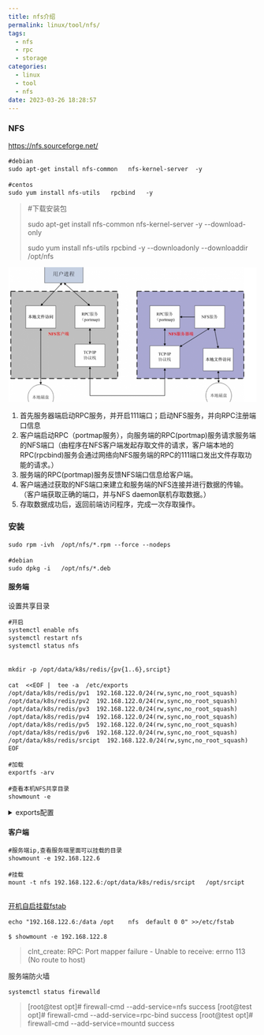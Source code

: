 ```yaml
---
title: nfs介绍
permalink: linux/tool/nfs/
tags:
  - nfs
  - rpc
  - storage
categories:
  - linux
  - tool
  - nfs
date: 2023-03-26 18:28:57
---
```


### NFS

https://nfs.sourceforge.net/

```
#debian
sudo apt-get install nfs-common   nfs-kernel-server  -y

#centos
sudo yum install nfs-utils   rpcbind   -y
```

>#下载安装包
>
>sudo apt-get install  nfs-common   nfs-kernel-server  -y  --download-only 
>
>sudo yum install nfs-utils rpcbind   -y --downloadonly --downloaddir /opt/nfs

![nfs](/pics/nfs-src.png)

1. 首先服务器端启动RPC服务，并开启111端口；启动NFS服务，并向RPC注册端口信息
2. 客户端启动RPC（portmap服务），向服务端的RPC(portmap)服务请求服务端的NFS端口（由程序在NFS客户端发起存取文件的请求，客户端本地的RPC(rpcbind)服务会通过网络向NFS服务端的RPC的111端口发出文件存取功能的请求。）
3. 服务端的RPC(portmap)服务反馈NFS端口信息给客户端。
4. 客户端通过获取的NFS端口来建立和服务端的NFS连接并进行数据的传输。（客户端获取正确的端口，并与NFS daemon联机存取数据。）
5. 存取数据成功后，返回前端访问程序，完成一次存取操作。

<!--more-->



### 安装

```
sudo rpm -ivh  /opt/nfs/*.rpm --force --nodeps 

#debian
sudo dpkg -i   /opt/nfs/*.deb
```



#### 服务端

设置共享目录

```
#开启
systemctl enable nfs
systemctl restart nfs
systemctl status nfs


mkdir -p /opt/data/k8s/redis/{pv{1..6},srcipt}

cat  <<EOF |  tee -a  /etc/exports
/opt/data/k8s/redis/pv1  192.168.122.0/24(rw,sync,no_root_squash)
/opt/data/k8s/redis/pv2  192.168.122.0/24(rw,sync,no_root_squash)
/opt/data/k8s/redis/pv3  192.168.122.0/24(rw,sync,no_root_squash)
/opt/data/k8s/redis/pv4  192.168.122.0/24(rw,sync,no_root_squash)
/opt/data/k8s/redis/pv5  192.168.122.0/24(rw,sync,no_root_squash)
/opt/data/k8s/redis/pv6  192.168.122.0/24(rw,sync,no_root_squash)
/opt/data/k8s/redis/srcipt  192.168.122.0/24(rw,sync,no_root_squash)
EOF

#加载
exportfs -arv

#查看本机NFS共享目录
showmount -e
```



<details>
  <summary>exports配置</summary>
  <pre><a>/etc/exports</a><code>
# /etc/exports: the access control list for filesystems which may be exported
#		to NFS clients.  See exports(5).
#
# Example for NFSv2 and NFSv3:
# /srv/homes       hostname1(rw,sync,no_subtree_check) hostname2(ro,sync,no_subtree_check)
#
# Example for NFSv4:
# /srv/nfs4        gss/krb5i(rw,sync,fsid=0,crossmnt,no_subtree_check)
# /srv/nfs4/homes  gss/krb5i(rw,sync,no_subtree_check)
#
#/opt/data     ip地址为客户端的地址或网段(rw,sync,no_root_squash,insecure)
/opt/data/k8s/redis/pv1  192.168.56.0/24(rw,sync,no_root_squash)
/opt/data/k8s/redis/pv2  192.168.56.0/24(rw,sync,no_root_squash)
/opt/data/k8s/redis/pv3  192.168.56.0/24(rw,sync,no_root_squash)
/opt/data/k8s/redis/pv4  192.168.56.0/24(rw,sync,no_root_squash)
/opt/data/k8s/redis/pv5  192.168.56.0/24(rw,sync,no_root_squash)
/opt/data/k8s/redis/pv6  192.168.56.0/24(rw,sync,no_root_squash)
/opt/data/k8s/redis/srcipt  192.168.56.0/24(rw,sync,no_root_squash)
  </code></pre>
</details>



#### 客户端



```
#服务端ip,查看服务端里面可以挂载的目录
showmount -e 192.168.122.6

#挂载
mount -t nfs 192.168.122.6:/opt/data/k8s/redis/srcipt   /opt/srcipt


```

[开机自启挂载fstab](/linux/storage/fstab)

```
echo "192.168.122.6:/data /opt    nfs  default 0 0" >>/etc/fstab
```







```
$ showmount -e 192.168.122.8
```

>clnt_create: RPC: Port mapper failure - Unable to receive: errno 113 (No route to host)

服务端防火墙

```
systemctl status firewalld
```

>[root@test opt]# firewall-cmd --add-service=nfs
>success
>[root@test opt]# firewall-cmd --add-service=rpc-bind
>success
>[root@test opt]# firewall-cmd --add-service=mountd
>success

